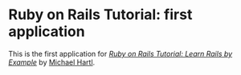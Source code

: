 # Ruby on Rails Tutorial: first application 

This is the first application for
[*Ruby on Rails Tutorial: Learn Rails by Example*](http://railstutorial.org/)
by [Michael Hartl](http://michaelhartl.com/).
